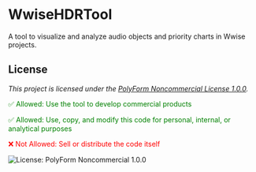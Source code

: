 # WwiseHDRTool

A tool to visualize and analyze audio objects and priority charts in Wwise projects.

## License

*This project is licensed under the [PolyForm Noncommercial License 1.0.0](LICENSE).*

<p style="color:green;">✅ Allowed: Use the tool to develop commercial products</p>
<p style="color:green;">✅ Allowed: Use, copy, and modify this code for personal, internal, or analytical purposes</p>
<p style="color:red;">❌ Not Allowed: Sell or distribute the code itself</p>

![License: PolyForm Noncommercial 1.0.0](https://img.shields.io/badge/License-PolyForm%20NonCommercial-lightgrey.svg)
